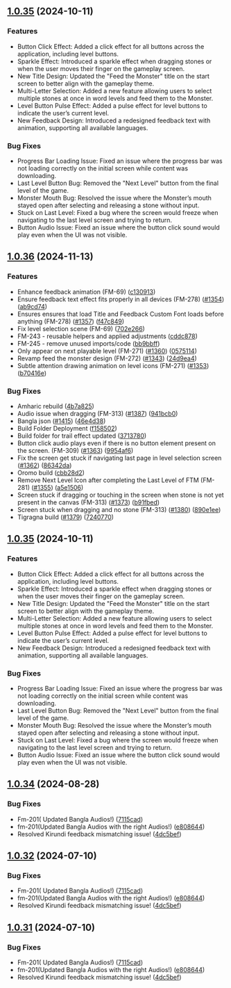 ## [1.0.35](https://github.com/curiouslearning/FeedTheMonsterJS/compare/1.0.31...1.0.34) (2024-10-11)

### Features
* Button Click Effect: Added a click effect for all buttons across the application, including level buttons.
* Sparkle Effect: Introduced a sparkle effect when dragging stones or when the user moves their finger on the gameplay screen.
* New Title Design: Updated the "Feed the Monster" title on the start screen to better align with the gameplay theme.
* Multi-Letter Selection: Added a new feature allowing users to select multiple stones at once in word levels and feed them to the Monster.
* Level Button Pulse Effect: Added a pulse effect for level buttons to indicate the user’s current level.
* New Feedback Design: Introduced a redesigned feedback text with animation, supporting all available languages.
### Bug Fixes
* Progress Bar Loading Issue: Fixed an issue where the progress bar was not loading correctly on the initial screen while content was downloading.
* Last Level Button Bug: Removed the "Next Level" button from the final level of the game.
* Monster Mouth Bug: Resolved the issue where the Monster’s mouth stayed open after selecting and releasing a stone without input.
* Stuck on Last Level: Fixed a bug where the screen would freeze when navigating to the last level screen and trying to return.
* Button Audio Issue: Fixed an issue where the button click sound would play even when the UI was not visible.

## [1.0.36](https://github.com/curiouslearning/FeedTheMonsterJS/compare/1.0.35...1.0.36) (2024-11-13)

### Features
* Enhance feedback animation (FM-69) ([c130913](https://github.com/curiouslearning/FeedTheMonsterJS/commit/c130913afd93805683b69878b7e46dfbb0b69625))
* Ensure feedback text effect fits properly in all devices (FM-278) ([#1354](https://github.com/curiouslearning/FeedTheMonsterJS/issues/1354)) ([ab9cd74](https://github.com/curiouslearning/FeedTheMonsterJS/commit/ab9cd74c4547df9c3e1bdd7d0e701a33f2cb8a23))
* Ensures ensures that load Title and Feedback Custom Font loads before anything (FM-278) ([#1357](https://github.com/curiouslearning/FeedTheMonsterJS/issues/1357)) ([f47c849](https://github.com/curiouslearning/FeedTheMonsterJS/commit/f47c8491ebe9b80ca0f5ff5281808a9c1dc0f1b1))
* Fix level selection scene (FM-69) ([702e266](https://github.com/curiouslearning/FeedTheMonsterJS/commit/702e26633501c1b20ea80b26713c28e7231b832d))
* FM-243 - reusable helpers and applied adjustments ([cddc878](https://github.com/curiouslearning/FeedTheMonsterJS/commit/cddc878addfd7ec5b0a7a835474ba4dfa01795db))
* FM-245 - remove unused imports/code ([bb9bbff](https://github.com/curiouslearning/FeedTheMonsterJS/commit/bb9bbff0ddf04bcb52d5009b483e2e733cc3ade7))
* Only appear on next playable level (FM-271) ([#1360](https://github.com/curiouslearning/FeedTheMonsterJS/issues/1360)) ([0575114](https://github.com/curiouslearning/FeedTheMonsterJS/commit/0575114498420446fe75e07c9db801fcab798f08))
* Revamp feed the monster design (FM-272) ([#1343](https://github.com/curiouslearning/FeedTheMonsterJS/issues/1343)) ([24d9ea4](https://github.com/curiouslearning/FeedTheMonsterJS/commit/24d9ea4fd75b551fb80bfa07fdec94fd91e99598))
* Subtle attention drawing animation on level icons (FM-271) ([#1353](https://github.com/curiouslearning/FeedTheMonsterJS/issues/1353)) ([b70416e](https://github.com/curiouslearning/FeedTheMonsterJS/commit/b70416e7cbfbc39be83600576976aed66a9291a2))

### Bug Fixes
* Amharic rebuild ([4b7a825](https://github.com/curiouslearning/FeedTheMonsterJS/commit/4b7a82586ff5a098e7e468c21bec43ed8532c246))
* Audio issue when dragging (FM-313) ([#1387](https://github.com/curiouslearning/FeedTheMonsterJS/issues/1387)) ([941bcb0](https://github.com/curiouslearning/FeedTheMonsterJS/commit/941bcb03dc8fbd493242ed754f79134fc9a05c33))
* Bangla json ([#1415](https://github.com/curiouslearning/FeedTheMonsterJS/issues/1415)) ([46e4d38](https://github.com/curiouslearning/FeedTheMonsterJS/commit/46e4d38166f401bf6aa8dde061f416c81e776054))
* Build Folder Deployment ([f158502](https://github.com/curiouslearning/FeedTheMonsterJS/commit/f1585027466bb0d495bdcacfe2a3dc97fe378a88))
* Build folder for trail effect updated ([3713780](https://github.com/curiouslearning/FeedTheMonsterJS/commit/3713780827fe725f600916ff4e313d39712f1533))
* Button click audio plays even if there is no button element present on the screen. (FM-309) ([#1363](https://github.com/curiouslearning/FeedTheMonsterJS/issues/1363)) ([9954af6](https://github.com/curiouslearning/FeedTheMonsterJS/commit/9954af62413aa02536071bb1470ac8a231d55b39))
* Fix the screen get stuck if navigating last page in level selection screen ([#1362](https://github.com/curiouslearning/FeedTheMonsterJS/issues/1362)) ([86342da](https://github.com/curiouslearning/FeedTheMonsterJS/commit/86342da6aa0c7acb95e3e8c0343a93de8ad3805c))
* Oromo build ([cbb28d2](https://github.com/curiouslearning/FeedTheMonsterJS/commit/cbb28d2a54fa0e7b2429eda07438a3383332dbad))
* Remove Next Level Icon after completing the Last Level of FTM (FM-281) ([#1355](https://github.com/curiouslearning/FeedTheMonsterJS/issues/1355)) ([a5e1506](https://github.com/curiouslearning/FeedTheMonsterJS/commit/a5e1506fd49ab0a2463cbf13641a75bb44da360c))
* Screen stuck if dragging or touching in the screen when stone is not yet present in the canvas (FM-313) ([#1373](https://github.com/curiouslearning/FeedTheMonsterJS/issues/1373)) ([b91fbed](https://github.com/curiouslearning/FeedTheMonsterJS/commit/b91fbedb56a07b3c5d54fe2dfce5b66ae6d104bf))
* Screen stuck when dragging and no stone (FM-313) ([#1380](https://github.com/curiouslearning/FeedTheMonsterJS/issues/1380)) ([890e1ee](https://github.com/curiouslearning/FeedTheMonsterJS/commit/890e1ee53e576c85bc43993cb495bdee59ffa085))
* Tigragna build ([#1379](https://github.com/curiouslearning/FeedTheMonsterJS/issues/1379)) ([7240770](https://github.com/curiouslearning/FeedTheMonsterJS/commit/72407700a063650e1a5534be3ee68f0260defb55))

## [1.0.35](https://github.com/curiouslearning/FeedTheMonsterJS/compare/1.0.31...1.0.34) (2024-10-11)

### Features
* Button Click Effect: Added a click effect for all buttons across the application, including level buttons.
* Sparkle Effect: Introduced a sparkle effect when dragging stones or when the user moves their finger on the gameplay screen.
* New Title Design: Updated the "Feed the Monster" title on the start screen to better align with the gameplay theme.
* Multi-Letter Selection: Added a new feature allowing users to select multiple stones at once in word levels and feed them to the Monster.
* Level Button Pulse Effect: Added a pulse effect for level buttons to indicate the user’s current level.
* New Feedback Design: Introduced a redesigned feedback text with animation, supporting all available languages.
### Bug Fixes
* Progress Bar Loading Issue: Fixed an issue where the progress bar was not loading correctly on the initial screen while content was downloading.
* Last Level Button Bug: Removed the "Next Level" button from the final level of the game.
* Monster Mouth Bug: Resolved the issue where the Monster’s mouth stayed open after selecting and releasing a stone without input.
* Stuck on Last Level: Fixed a bug where the screen would freeze when navigating to the last level screen and trying to return.
* Button Audio Issue: Fixed an issue where the button click sound would play even when the UI was not visible.

## [1.0.34](https://github.com/curiouslearning/FeedTheMonsterJS/compare/1.0.31...1.0.34) (2024-08-28)


### Bug Fixes

* Fm-201( Updated Bangla Audios!) ([7115cad](https://github.com/curiouslearning/FeedTheMonsterJS/commit/7115cadf07ca77bdb2d6adecbfae55b5b5e8dcbd))
* fm-201(Updated Bangla Audios with the right Audios!) ([e808644](https://github.com/curiouslearning/FeedTheMonsterJS/commit/e80864430786d571867d29fed36148c5675db648))
* Resolved Kirundi feedback mismatching issue! ([4dc5bef](https://github.com/curiouslearning/FeedTheMonsterJS/commit/4dc5beff4c4190087b637b5ffedffe72387b9bac))

## [1.0.32](https://github.com/curiouslearning/FeedTheMonsterJS/compare/1.0.31...1.0.32) (2024-07-10)


### Bug Fixes

* Fm-201( Updated Bangla Audios!) ([7115cad](https://github.com/curiouslearning/FeedTheMonsterJS/commit/7115cadf07ca77bdb2d6adecbfae55b5b5e8dcbd))
* fm-201(Updated Bangla Audios with the right Audios!) ([e808644](https://github.com/curiouslearning/FeedTheMonsterJS/commit/e80864430786d571867d29fed36148c5675db648))
* Resolved Kirundi feedback mismatching issue! ([4dc5bef](https://github.com/curiouslearning/FeedTheMonsterJS/commit/4dc5beff4c4190087b637b5ffedffe72387b9bac))

## [1.0.31](https://github.com/curiouslearning/FeedTheMonsterJS/compare/1.0.31...1.0.31) (2024-07-10)


### Bug Fixes

* Fm-201( Updated Bangla Audios!) ([7115cad](https://github.com/curiouslearning/FeedTheMonsterJS/commit/7115cadf07ca77bdb2d6adecbfae55b5b5e8dcbd))
* fm-201(Updated Bangla Audios with the right Audios!) ([e808644](https://github.com/curiouslearning/FeedTheMonsterJS/commit/e80864430786d571867d29fed36148c5675db648))
* Resolved Kirundi feedback mismatching issue! ([4dc5bef](https://github.com/curiouslearning/FeedTheMonsterJS/commit/4dc5beff4c4190087b637b5ffedffe72387b9bac))
